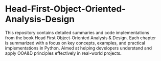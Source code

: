 # Head-First-Object-Oriented-Analysis-Design
This repository contains detailed summaries and code implementations from the book Head First Object-Oriented Analysis &amp; Design. Each chapter is summarized with a focus on key concepts, examples, and practical implementations in Python. Aimed at helping developers understand and apply OOA&amp;D principles effectively in real-world projects.
